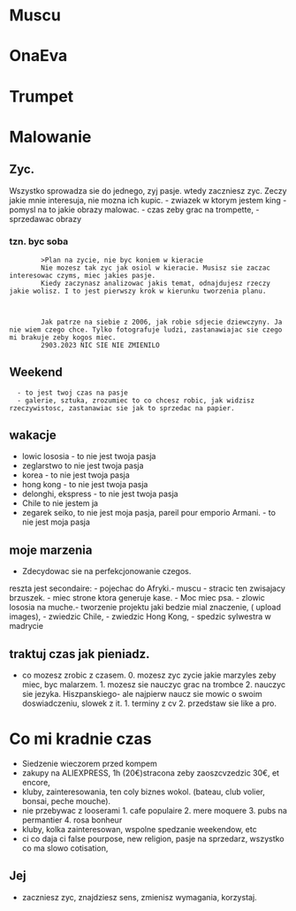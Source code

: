 # Muscu
# OnaEva
# Trumpet
# Malowanie

## Zyc. 

Wszystko sprowadza sie do jednego, zyj pasje. wtedy zaczniesz zyc. 
Zeczy jakie mnie interesuja, nie mozna ich kupic. 
      - zwiazek w ktorym jestem king
      - pomysl na to jakie obrazy malowac. 
      - czas zeby grac na trompette,
      - sprzedawac obrazy 

### tzn. byc soba

            >Plan na zycie, nie byc koniem w kieracie
            Nie mozesz tak zyc jak osiol w kieracie. Musisz sie zaczac interesowac czyms, miec jakies pasje. 
            Kiedy zaczynasz analizowac jakis temat, odnajdujesz rzeczy jakie wolisz. I to jest pierwszy krok w kierunku tworzenia planu. 



            Jak patrze na siebie z 2006, jak robie sdjecie dziewczyny. Ja nie wiem czego chce. Tylko fotografuje ludzi, zastanawiajac sie czego mi brakuje zeby kogos miec. 
            2903.2023 NIC SIE NIE ZMIENILO

##      Weekend

      - to jest twoj czas na pasje
      - galerie, sztuka, zrozumiec to co chcesz robic, jak widzisz rzeczywistosc, zastanawiac sie jak to sprzedac na papier. 


## wakacje
- lowic lososia - to nie jest twoja pasja
- zeglarstwo to nie jest twoja pasja
- korea - to nie jest twoja pasja
- hong kong - to nie jest twoja pasja
- delonghi, ekspress - to nie jest twoja pasja
- Chile to nie jestem ja
- zegarek seiko, to nie jest moja pasja, pareil pour emporio Armani. - to nie jest moja pasja

##      moje marzenia 

- Zdecydowac sie na perfekcjonowanie czegos. 



reszta jest secondaire: - pojechac do Afryki.- muscu - stracic ten zwisajacy brzuszek. - miec strone ktora generuje kase. - Moc miec psa. - zlowic lososia na muche.- tworzenie projektu jaki bedzie mial znaczenie, ( upload images), - zwiedzic Chile, - zwiedzic Hong Kong, - spedzic sylwestra w madrycie

## traktuj czas jak pieniadz.

- co mozesz zrobic z czasem. 
      0. mozesz zyc zycie jakie marzyles zeby miec, byc malarzem. 
      1. mozesz sie nauczyc grac na trombce
      2. nauczyc sie jezyka. Hiszpanskiego- ale najpierw naucz sie mowic o swoim doswiadczeniu, slowek z it. 
            1. terminy z cv
            2. przedstaw sie like a pro. 

      
#      Co mi kradnie czas
- Siedzenie wieczorem przed kompem
- zakupy na ALIEXPRESS, 1h (20€)stracona zeby zaoszcvzedzic 30€, et encore, 
- kluby, zainteresowania, ten coly biznes wokol. (bateau, club volier, bonsai, peche mouche). 
- nie przebywac z looserami
      1. cafe populaire
      2. mere moquere
      3. pubs na permantier
      4. rosa bonheur
- kluby, kolka zainteresowan, wspolne spedzanie weekendow, etc
- ci co daja ci false pourpose, new religion, pasje na sprzedarz, wszystko co ma slowo cotisation, 



##      Jej 
- zaczniesz zyc, znajdziesz sens, zmienisz wymagania, korzystaj. 


